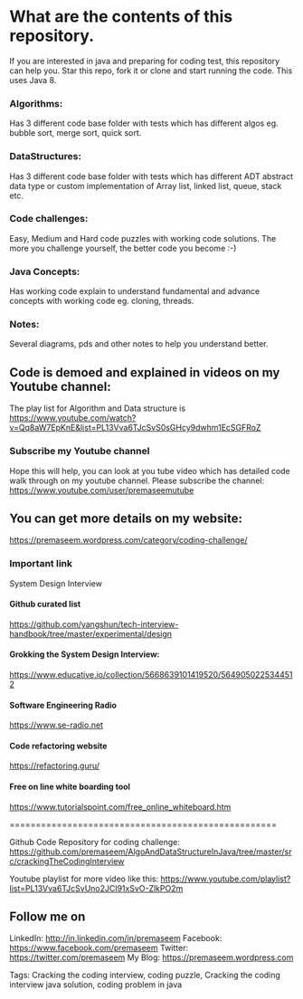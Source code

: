 # What are the contents of this repository. 

If you are interested in java and preparing for coding test, this repository can help you. Star this repo, fork it or clone and start running the code. This uses Java 8. 

### Algorithms: 
Has 3 different code base folder with tests which has different algos eg. bubble sort, merge sort, quick sort. 

### DataStructures: 
Has 3 different code base folder with tests which has different ADT abstract data type or custom implementation of Array list, linked list, queue, stack etc. 

### Code challenges: 
Easy, Medium and Hard code puzzles with working code solutions. The more you challenge yourself, the better code you become :-) 

### Java Concepts: 
Has working code explain to understand fundamental and advance concepts with working code eg. cloning, threads. 

### Notes: 
Several diagrams, pds and other notes to help you understand better.

## Code is demoed and explained in videos on my Youtube channel:
The play list for Algorithm and Data structure is 
https://www.youtube.com/watch?v=Qq8aW7EpKnE&list=PL13Vva6TJcSvS0sGHcy9dwhm1EcSGFRoZ

### Subscribe my Youtube channel
Hope this will help, you can look at you tube video which has detailed code walk through on my youtube channel. 
Please subscribe the channel: https://www.youtube.com/user/premaseemutube

## You can get more details on my website: 
https://premaseem.wordpress.com/category/coding-challenge/

### Important link 
System Design Interview

#### Github curated list
https://github.com/yangshun/tech-interview-handbook/tree/master/experimental/design

#### Grokking the System Design Interview: 
https://www.educative.io/collection/5668639101419520/5649050225344512

#### Software Engineering Radio
https://www.se-radio.net

#### Code refactoring website 
https://refactoring.guru/

#### Free on line white boarding tool 
https://www.tutorialspoint.com/free_online_whiteboard.htm


===================================================


Github Code Repository for coding challenge: 
https://github.com/premaseem/AlgoAndDataStructureInJava/tree/master/src/crackingTheCodingInterview

Youtube playlist for more video like this:
https://www.youtube.com/playlist?list=PL13Vva6TJcSvUno2JCl91xSvO-ZlkPO2m

## Follow me on
LinkedIn: http://in.linkedin.com/in/premaseem
Facebook: https://www.facebook.com/premaseem
Twitter:  https://twitter.com/premaseem
My Blog: https://premaseem.wordpress.com

Tags: 
Cracking the coding interview, coding puzzle, Cracking the coding interview java solution, coding problem in java
